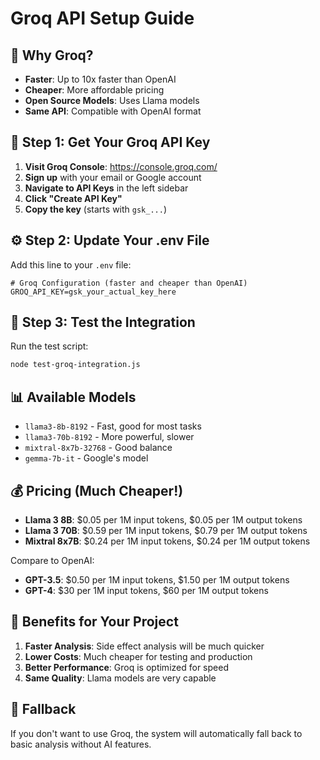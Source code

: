 # Groq API Setup Guide

## 🚀 **Why Groq?**
- **Faster**: Up to 10x faster than OpenAI
- **Cheaper**: More affordable pricing
- **Open Source Models**: Uses Llama models
- **Same API**: Compatible with OpenAI format

## 🔑 **Step 1: Get Your Groq API Key**

1. **Visit Groq Console**: https://console.groq.com/
2. **Sign up** with your email or Google account
3. **Navigate to API Keys** in the left sidebar
4. **Click "Create API Key"**
5. **Copy the key** (starts with `gsk_...`)

## ⚙️ **Step 2: Update Your .env File**

Add this line to your `.env` file:

```env
# Groq Configuration (faster and cheaper than OpenAI)
GROQ_API_KEY=gsk_your_actual_key_here
```

## 🧪 **Step 3: Test the Integration**

Run the test script:
```bash
node test-groq-integration.js
```

## 📊 **Available Models**

- `llama3-8b-8192` - Fast, good for most tasks
- `llama3-70b-8192` - More powerful, slower
- `mixtral-8x7b-32768` - Good balance
- `gemma-7b-it` - Google's model

## 💰 **Pricing (Much Cheaper!)**

- **Llama 3 8B**: $0.05 per 1M input tokens, $0.05 per 1M output tokens
- **Llama 3 70B**: $0.59 per 1M input tokens, $0.79 per 1M output tokens
- **Mixtral 8x7B**: $0.24 per 1M input tokens, $0.24 per 1M output tokens

Compare to OpenAI:
- **GPT-3.5**: $0.50 per 1M input tokens, $1.50 per 1M output tokens
- **GPT-4**: $30 per 1M input tokens, $60 per 1M output tokens

## 🎯 **Benefits for Your Project**

1. **Faster Analysis**: Side effect analysis will be much quicker
2. **Lower Costs**: Much cheaper for testing and production
3. **Better Performance**: Groq is optimized for speed
4. **Same Quality**: Llama models are very capable

## 🔧 **Fallback**

If you don't want to use Groq, the system will automatically fall back to basic analysis without AI features.
